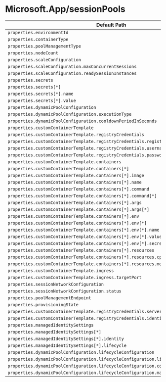 # Microsoft.App/sessionPools

| Default Path | Alias |
|---|---|
| `properties.environmentId` | `Microsoft.App/sessionPools/environmentId` |
| `properties.containerType` | `Microsoft.App/sessionPools/containerType` |
| `properties.poolManagementType` | `Microsoft.App/sessionPools/poolManagementType` |
| `properties.nodeCount` | `Microsoft.App/sessionPools/nodeCount` |
| `properties.scaleConfiguration` | `Microsoft.App/sessionPools/scaleConfiguration` |
| `properties.scaleConfiguration.maxConcurrentSessions` | `Microsoft.App/sessionPools/scaleConfiguration.maxConcurrentSessions` |
| `properties.scaleConfiguration.readySessionInstances` | `Microsoft.App/sessionPools/scaleConfiguration.readySessionInstances` |
| `properties.secrets` | `Microsoft.App/sessionPools/secrets` |
| `properties.secrets[*]` | `Microsoft.App/sessionPools/secrets[*]` |
| `properties.secrets[*].name` | `Microsoft.App/sessionPools/secrets[*].name` |
| `properties.secrets[*].value` | `Microsoft.App/sessionPools/secrets[*].value` |
| `properties.dynamicPoolConfiguration` | `Microsoft.App/sessionPools/dynamicPoolConfiguration` |
| `properties.dynamicPoolConfiguration.executionType` | `Microsoft.App/sessionPools/dynamicPoolConfiguration.executionType` |
| `properties.dynamicPoolConfiguration.cooldownPeriodInSeconds` | `Microsoft.App/sessionPools/dynamicPoolConfiguration.cooldownPeriodInSeconds` |
| `properties.customContainerTemplate` | `Microsoft.App/sessionPools/customContainerTemplate` |
| `properties.customContainerTemplate.registryCredentials` | `Microsoft.App/sessionPools/customContainerTemplate.registryCredentials` |
| `properties.customContainerTemplate.registryCredentials.registryServer` | `Microsoft.App/sessionPools/customContainerTemplate.registryCredentials.registryServer` |
| `properties.customContainerTemplate.registryCredentials.username` | `Microsoft.App/sessionPools/customContainerTemplate.registryCredentials.username` |
| `properties.customContainerTemplate.registryCredentials.passwordSecretRef` | `Microsoft.App/sessionPools/customContainerTemplate.registryCredentials.passwordSecretRef` |
| `properties.customContainerTemplate.containers` | `Microsoft.App/sessionPools/customContainerTemplate.containers` |
| `properties.customContainerTemplate.containers[*]` | `Microsoft.App/sessionPools/customContainerTemplate.containers[*]` |
| `properties.customContainerTemplate.containers[*].image` | `Microsoft.App/sessionPools/customContainerTemplate.containers[*].image` |
| `properties.customContainerTemplate.containers[*].name` | `Microsoft.App/sessionPools/customContainerTemplate.containers[*].name` |
| `properties.customContainerTemplate.containers[*].command` | `Microsoft.App/sessionPools/customContainerTemplate.containers[*].command` |
| `properties.customContainerTemplate.containers[*].command[*]` | `Microsoft.App/sessionPools/customContainerTemplate.containers[*].command[*]` |
| `properties.customContainerTemplate.containers[*].args` | `Microsoft.App/sessionPools/customContainerTemplate.containers[*].args` |
| `properties.customContainerTemplate.containers[*].args[*]` | `Microsoft.App/sessionPools/customContainerTemplate.containers[*].args[*]` |
| `properties.customContainerTemplate.containers[*].env` | `Microsoft.App/sessionPools/customContainerTemplate.containers[*].env` |
| `properties.customContainerTemplate.containers[*].env[*]` | `Microsoft.App/sessionPools/customContainerTemplate.containers[*].env[*]` |
| `properties.customContainerTemplate.containers[*].env[*].name` | `Microsoft.App/sessionPools/customContainerTemplate.containers[*].env[*].name` |
| `properties.customContainerTemplate.containers[*].env[*].value` | `Microsoft.App/sessionPools/customContainerTemplate.containers[*].env[*].value` |
| `properties.customContainerTemplate.containers[*].env[*].secretRef` | `Microsoft.App/sessionPools/customContainerTemplate.containers[*].env[*].secretRef` |
| `properties.customContainerTemplate.containers[*].resources` | `Microsoft.App/sessionPools/customContainerTemplate.containers[*].resources` |
| `properties.customContainerTemplate.containers[*].resources.cpu` | `Microsoft.App/sessionPools/customContainerTemplate.containers[*].resources.cpu` |
| `properties.customContainerTemplate.containers[*].resources.memory` | `Microsoft.App/sessionPools/customContainerTemplate.containers[*].resources.memory` |
| `properties.customContainerTemplate.ingress` | `Microsoft.App/sessionPools/customContainerTemplate.ingress` |
| `properties.customContainerTemplate.ingress.targetPort` | `Microsoft.App/sessionPools/customContainerTemplate.ingress.targetPort` |
| `properties.sessionNetworkConfiguration` | `Microsoft.App/sessionPools/sessionNetworkConfiguration` |
| `properties.sessionNetworkConfiguration.status` | `Microsoft.App/sessionPools/sessionNetworkConfiguration.status` |
| `properties.poolManagementEndpoint` | `Microsoft.App/sessionPools/poolManagementEndpoint` |
| `properties.provisioningState` | `Microsoft.App/sessionPools/provisioningState` |
| `properties.customContainerTemplate.registryCredentials.server` | `Microsoft.App/sessionPools/customContainerTemplate.registryCredentials.server` |
| `properties.customContainerTemplate.registryCredentials.identity` | `Microsoft.App/sessionPools/customContainerTemplate.registryCredentials.identity` |
| `properties.managedIdentitySettings` | `Microsoft.App/sessionPools/managedIdentitySettings` |
| `properties.managedIdentitySettings[*]` | `Microsoft.App/sessionPools/managedIdentitySettings[*]` |
| `properties.managedIdentitySettings[*].identity` | `Microsoft.App/sessionPools/managedIdentitySettings[*].identity` |
| `properties.managedIdentitySettings[*].lifecycle` | `Microsoft.App/sessionPools/managedIdentitySettings[*].lifecycle` |
| `properties.dynamicPoolConfiguration.lifecycleConfiguration` | `Microsoft.App/sessionPools/dynamicPoolConfiguration.lifecycleConfiguration` |
| `properties.dynamicPoolConfiguration.lifecycleConfiguration.lifecycleType` | `Microsoft.App/sessionPools/dynamicPoolConfiguration.lifecycleConfiguration.lifecycleType` |
| `properties.dynamicPoolConfiguration.lifecycleConfiguration.cooldownPeriodInSeconds` | `Microsoft.App/sessionPools/dynamicPoolConfiguration.lifecycleConfiguration.cooldownPeriodInSeconds` |
| `properties.dynamicPoolConfiguration.lifecycleConfiguration.maxAlivePeriodInSeconds` | `Microsoft.App/sessionPools/dynamicPoolConfiguration.lifecycleConfiguration.maxAlivePeriodInSeconds` |

